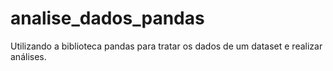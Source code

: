 # analise_dados_pandas
 Utilizando a biblioteca pandas para tratar os dados de um dataset e realizar análises.
